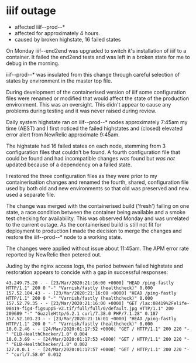 # iiif outage

* affected iiif--prod--* 
* affected for approximately 4 hours.
* caused by broken highstate, 16 failed states

On Monday iiif--end2end was upgraded to switch it's installation of iiif to a container. It failed the end2end tests 
and was left in a broken state for me to debug in the morning.

iiif--prod--* was insulated from this change through careful selection of states by environment in the master top file.

During development of the containerised version of iiif some configuration files were renamed or modified that would 
affect the state of the production environment. This was an oversight. This didn't appear to cause any problems during 
testing and it was never raised during review.

Daily system highstate ran on iiif--prod--* nodes approximately 7:45am my time (AEST) and I first noticed the failed 
highstates and (closed) elevated error alert from NewRelic approximate 9:45am.

The highstate had 16 failed states on each node, stemming from 3 configuration files that couldn't be found. A fourth 
configuration file that could be found and had incompatible changes *was* found but *was not* updated because of a 
dependency on a failed state.

I restored the three configuration files as they were prior to my containerisation changes and renamed the fourth, 
shared, configuration file used by both old and new environments so that old was preserved and new used a separate file.

The change was merged with the containerised build ('fresh') failing on one state, a race condition between the 
container being available and a smoke test checking for availability. This was observed Monday and was unrelated to
the current outage. As the containerised build is still not fit for deployment to production I made the decision to 
merge the changes and restore the iiif--prod--* node to a working state.

The changes were applied without issue about 11:45am. The APM error rate reported by NewRelic then petered out.

Juding by the nginx access logs, the period between failed highstate and restoration appears to concide with a gap in
successful responses:


```
43.249.75.20 - - [23/Mar/2020:21:16:00 +0000] "HEAD /ping-fastly HTTP/1.1" 200 0 "-" "Varnish/fastly (healthcheck)" 0.000
157.52.104.43 - - [23/Mar/2020:21:16:00 +0000] "HEAD /ping-fastly HTTP/1.1" 200 0 "-" "Varnish/fastly (healthcheck)" 0.000
157.52.79.35 - - [23/Mar/2020:21:16:00 +0000] "GET /lax:08419%2Felife-08419-fig4-figsupp5-v2.tif/full/full/0/default.jpg HTTP/1.1" 200 209689 "-" "GuzzleHttp/6.2.1 curl/7.38.0 PHP/7.1.28" 0.187
157.52.101.23 - - [23/Mar/2020:21:16:01 +0000] "HEAD /ping-fastly HTTP/1.1" 200 0 "-" "Varnish/fastly (healthcheck)" 0.000
10.0.2.46 - - [24/Mar/2020:01:17:52 +0000] "GET / HTTP/1.1" 200 220 "-" "ELB-HealthChecker/1.0" 0.004
10.0.3.69 - - [24/Mar/2020:01:17:53 +0000] "GET / HTTP/1.1" 200 220 "-" "ELB-HealthChecker/1.0" 0.002
127.0.0.1 - - [24/Mar/2020:01:17:57 +0000] "GET / HTTP/1.1" 200 220 "-" "curl/7.58.0" 0.012
```


